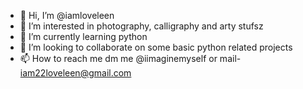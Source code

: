 - 👋 Hi, I’m @iamloveleen
- 👀 I’m interested in photography, calligraphy and arty stufsz
- 🌱 I’m currently learning python
- 💞️ I’m looking to collaborate on some basic python related projects
- 📫 How to reach me dm me @iimaginemyself or mail- iam22loveleen@gmail.com

<!---
iamloveleen/iamloveleen is a ✨ special ✨ repository because its `README.md` (this file) appears on your GitHub profile.
You can click the Preview link to take a look at your changes.
--->
